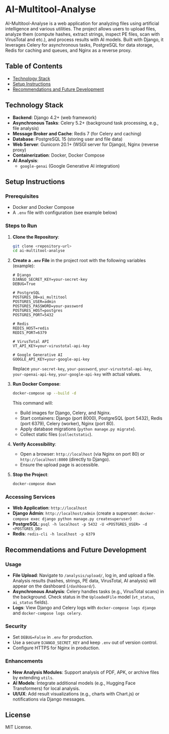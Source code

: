 # AI-Multitool-Analyse

AI-Multitool-Analyse is a web application for analyzing files using artificial intelligence and various utilities. The project allows users to upload files, analyze them (compute hashes, extract strings, inspect PE files, scan with VirusTotal and etc.), and process results with AI models. Built with Django, it leverages Celery for asynchronous tasks, PostgreSQL for data storage, Redis for caching and queues, and Nginx as a reverse proxy.

## Table of Contents

- [Technology Stack](#technology-stack)
- [Setup Instructions](#setup-instructions)
- [Recommendations and Future Development](#recommendations-and-future-development)

## Technology Stack

- **Backend**: Django 4.2+ (web framework)
- **Asynchronous Tasks**: Celery 5.2+ (background task processing, e.g., file analysis)
- **Message Broker and Cache**: Redis 7 (for Celery and caching)
- **Database**: PostgreSQL 15 (storing user and file data)
- **Web Server**: Gunicorn 20.1+ (WSGI server for Django), Nginx (reverse proxy)
- **Containerization**: Docker, Docker Compose
- **AI Analysis**:
  - `google-genai` (Google Generative AI integration)

## Setup Instructions

### Prerequisites

- Docker and Docker Compose
- A `.env` file with configuration (see example below)

### Steps to Run

1. **Clone the Repository**:

   ```bash
   git clone <repository-url>
   cd ai-multitool-analyse
   ```

2. **Create a `.env` File** in the project root with the following variables (example):

   ```env
   # Django
   DJANGO_SECRET_KEY=your-secret-key
   DEBUG=True

   # PostgreSQL
   POSTGRES_DB=ai_multitool
   POSTGRES_USER=admin
   POSTGRES_PASSWORD=your-password
   POSTGRES_HOST=postgres
   POSTGRES_PORT=5432

   # Redis
   REDIS_HOST=redis
   REDIS_PORT=6379

   # VirusTotal API
   VT_API_KEY=your-virustotal-api-key

   # Google Generative AI
   GOOGLE_API_KEY=your-google-api-key
   ```

   Replace `your-secret-key`, `your-password`, `your-virustotal-api-key`, `your-openai-api-key`, `your-google-api-key` with actual values.

3. **Run Docker Compose**:

   ```bash
   docker-compose up --build -d
   ```

   This command will:
   - Build images for Django, Celery, and Nginx.
   - Start containers: Django (port 8000), PostgreSQL (port 5432), Redis (port 6379), Celery (worker), Nginx (port 80).
   - Apply database migrations (`python manage.py migrate`).
   - Collect static files (`collectstatic`).

4. **Verify Accessibility**:
   - Open a browser: `http://localhost` (via Nginx on port 80) or `http://localhost:8000` (directly to Django).
   - Ensure the upload page is accessible.

5. **Stop the Project**:

   ```bash
   docker-compose down
   ```

### Accessing Services

- **Web Application**: `http://localhost`
- **Django Admin**: `http://localhost/admin` (create a superuser: `docker-compose exec django python manage.py createsuperuser`)
- **PostgreSQL**: `psql -h localhost -p 5432 -U <POSTGRES_USER> -d <POSTGRES_DB>`
- **Redis**: `redis-cli -h localhost -p 6379`

## Recommendations and Future Development

### Usage

- **File Upload**: Navigate to `/analysis/upload/`, log in, and upload a file. Analysis results (hashes, strings, PE data, VirusTotal, AI analysis) will appear on the dashboard (`/dashboard/`).
- **Asynchronous Analysis**: Celery handles tasks (e.g., VirusTotal scans) in the background. Check status in the `UploadedFile` model (`vt_status`, `ai_status` fields).
- **Logs**: View Django and Celery logs with `docker-compose logs django` and `docker-compose logs celery`.

### Security

- Set `DEBUG=False` in `.env` for production.
- Use a secure `DJANGO_SECRET_KEY` and keep `.env` out of version control.
- Configure HTTPS for Nginx in production.

### Enhancements

- **New Analysis Modules**: Support analysis of PDF, APK, or archive files by extending `utils`.
- **AI Models**: Integrate additional models (e.g., Hugging Face Transformers) for local analysis.
- **UI/UX**: Add result visualizations (e.g., charts with Chart.js) or notifications via Django messages.

## License

MIT License.